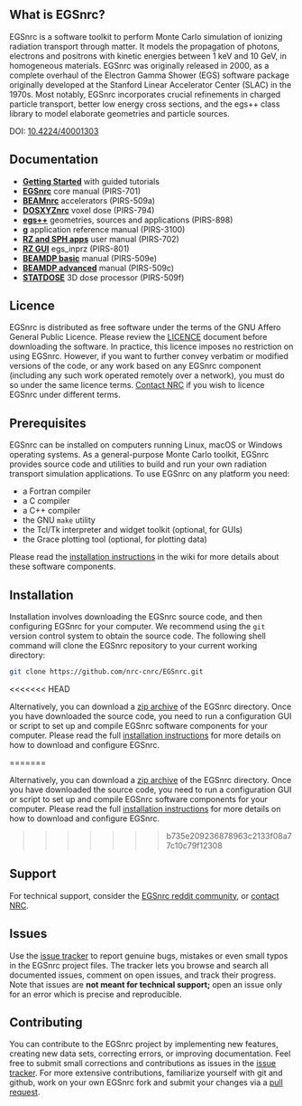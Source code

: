 ## What is EGSnrc?

EGSnrc is a software toolkit to perform Monte Carlo simulation of ionizing
radiation transport through matter. It models the propagation of photons,
electrons and positrons with kinetic energies between 1 keV and 10 GeV, in
homogeneous materials. EGSnrc was originally released in 2000, as a complete
overhaul of the Electron Gamma Shower (EGS) software package originally
developed at the Stanford Linear Accelerator Center (SLAC) in the 1970s. Most
notably, EGSnrc incorporates crucial refinements in charged particle transport,
better low energy cross sections, and the egs++ class library to model
elaborate geometries and particle sources.

DOI:  [10.4224/40001303](https://doi.org/10.4224/40001303)


## Documentation

- [**Getting Started**](https://github.com/nrc-cnrc/EGSnrc/raw/gh-pages/doc/getting-started.pdf) with guided tutorials
- [**EGSnrc**](https://github.com/nrc-cnrc/EGSnrc/raw/gh-pages/doc/pirs701-egsnrc.pdf) core manual (PIRS-701)
- [**BEAMnrc**](https://github.com/nrc-cnrc/EGSnrc/raw/gh-pages/doc/pirs509a-beamnrc.pdf) accelerators (PIRS-509a)
- [**DOSXYZnrc**](https://github.com/nrc-cnrc/EGSnrc/raw/gh-pages/doc/pirs794-dosxyznrc.pdf) voxel dose (PIRS-794)
- [**egs++**](https://nrc-cnrc.github.io/EGSnrc/doc/pirs898/index.html) geometries, sources and applications (PIRS-898)
- [**g**](https://github.com/nrc-cnrc/EGSnrc/raw/gh-pages/doc/pirs3100-g-refman.pdf) application reference manual (PIRS-3100)
- [**RZ and SPH apps**](https://github.com/nrc-cnrc/EGSnrc/raw/gh-pages/doc/pirs702-egsnrc-codes.pdf) user manual (PIRS-702)
- [**RZ GUI**](https://github.com/nrc-cnrc/EGSnrc/raw/gh-pages/doc/pirs801-egsinprz.pdf) egs_inprz (PIRS-801)
- [**BEAMDP basic**](https://github.com/nrc-cnrc/EGSnrc/raw/gh-pages/doc/pirs509e-beamdp-utility.pdf) manual (PIRS-509e)
- [**BEAMDP advanced**](https://github.com/nrc-cnrc/EGSnrc/raw/gh-pages/doc/pirs509c-beamdp.pdf) manual (PIRS-509c)
- [**STATDOSE**](https://github.com/nrc-cnrc/EGSnrc/raw/gh-pages/doc/pirs509f-statdose.pdf) 3D dose processor (PIRS-509f)


## Licence

EGSnrc is distributed as free software under the terms of the GNU Affero
General Public Licence. Please review the
[LICENCE](https://github.com/nrc-cnrc/EGSnrc/blob/master/LICENCE.md) document
before downloading the software. In practice, this licence imposes no
restriction on using EGSnrc. However, if you want to further convey
verbatim or modified versions of the code, or any work based on any
EGSnrc component (including any such work operated remotely over a
network), you must do so under the same licence terms.
[Contact NRC](https://nrc.canada.ca/en/research-development/products-services/software-applications/egsnrc-software-tool-model-radiation-transport)
if you wish to licence EGSnrc under different terms.


## Prerequisites

EGSnrc can be installed on computers running Linux, macOS or Windows
operating systems. As a general-purpose Monte Carlo toolkit, EGSnrc
provides source code and utilities to build and run your own
radiation transport simulation applications. To use EGSnrc
on any platform you need:

- a Fortran compiler
- a C compiler
- a C++ compiler
- the GNU `make` utility
- the Tcl/Tk interpreter and widget toolkit (optional, for GUIs)
- the Grace plotting tool (optional, for plotting data)

Please read the
[installation instructions](https://github.com/nrc-cnrc/EGSnrc/wiki/Installation-overview) in the
wiki for more details about these software components.


## Installation

Installation involves downloading the EGSnrc source code, and then configuring
EGSnrc for your computer. We recommend using the `git` version control
system to obtain the source code. The following shell command will clone the
EGSnrc repository to your current working directory:

```bash
git clone https://github.com/nrc-cnrc/EGSnrc.git
```
<<<<<<< HEAD

Alternatively, you can download a
[zip archive](https://github.com/nrc-cnrc/EGSnrc/archive/master.zip) of the EGSnrc
directory. Once you have downloaded the source code, you need to run a
configuration GUI or script to set up and compile EGSnrc software components
for your computer. Please read the full
[installation instructions](https://github.com/nrc-cnrc/EGSnrc/wiki/Installation-overview)
for more details on how to download and configure EGSnrc.


=======

Alternatively, you can download a
[zip archive](https://github.com/nrc-cnrc/EGSnrc/archive/master.zip) of the EGSnrc
directory. Once you have downloaded the source code, you need to run a
configuration GUI or script to set up and compile EGSnrc software components
for your computer. Please read the full
[installation instructions](https://github.com/nrc-cnrc/EGSnrc/wiki/Installation-overview)
for more details on how to download and configure EGSnrc.


>>>>>>> b735e209236878963c2133f08a77c10c79f12308
## Support

For technical support, consider the
[EGSnrc reddit community](https://www.reddit.com/r/EGSnrc), or
[contact NRC](https://nrc.canada.ca/en/research-development/products-services/software-applications/egsnrc-software-tool-model-radiation-transport).


## Issues

Use the [issue tracker](https://github.com/nrc-cnrc/EGSnrc/issues) to report
genuine bugs, mistakes or even small typos in the EGSnrc project files. The
tracker lets you browse and search all documented issues, comment on open
issues, and track their progress. Note that issues are **not meant for
technical support;** open an issue only for an error which is precise and
reproducible.


## Contributing

You can contribute to the EGSnrc project by implementing new features,
creating new data sets, correcting errors, or improving documentation.
Feel free to submit small corrections and contributions as issues in the
[issue tracker](https://github.com/nrc-cnrc/EGSnrc/issues). For more
extensive contributions, familiarize yourself with git and github,
work on your own EGSnrc fork and submit your changes via a
[pull request](https://github.com/nrc-cnrc/EGSnrc/pulls).
